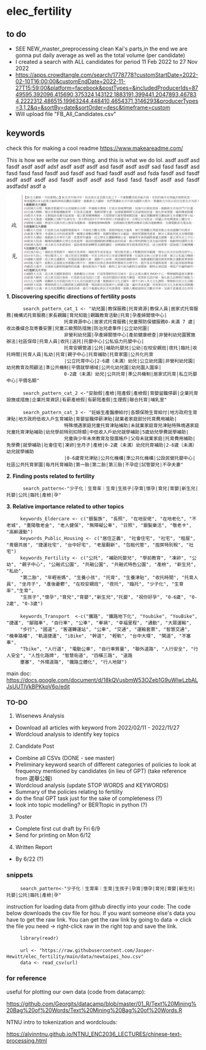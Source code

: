 # elec_fertility

## to do

- SEE NEW_master_preprocessing clean Kai's parts,in the end we are gonna put daily average as well as the total volume (per candidate)
- I created a search with ALL candidates for period 11 Feb 2022 to 27 Nov 2022
- https://apps.crowdtangle.com/search/1778778?customStartDate=2022-02-10T16:00:00&customEndDate=2022-11-27T15:59:00&platform=facebook&postTypes=&includedProducerIds=8749595,392096,415690,375324,143122,1883191,399441,2047893,467834,2222312,486515,19963244,448410,4654371,3146293&producerTypes=3,1,2&q=&sortBy=date&sortOrder=desc&timeframe=custom
- Will upload file "FB_All_Candidates.csv"






## keywords 
check this for making a cool readme https://www.makeareadme.com/
<div align="justify">

This is how we write our own thing. and this is what we do lol.  asdf asdf asd fasdf asdf asdf adsf asdf asdf asdf asd fasdf asdf asdf sad fasd fasdf asd fasd fasd fasd fasdf asd fasdf asd fsad fasdf asdf asd fsda fasdf asd fasdf asdf asdf asdf asd fasdf asdf asdf asd fasd fasd fasdf asdf asd fasdf asdfadsf asdf a
</div>

![Alt Text](https://github.com/Jasper-Hewitt/elec_fertility/blob/main/data/%E6%9E%97%E4%BD%B3%E9%BE%8D.png?raw=true)
**1. Discovering specific directions of fertility posts**
          
          search_pattern_cat_1 <- "幼兒園|教保服務|托育資源|教保人員|居家式托育服務|機構式托育服務|家長親職|育兒知能|親職教育活動|托育|孕產婦關懷中心|
                         托育資源中心|居家式托育服務|兒童預防保健服務0-未滿 7 歲|收出養媒合及寄養安置|兒童三級預防措施|防治兒虐事件|公立幼兒園|
                         非營利幼兒園|孕產婦關懷中心|產前健康檢查|非營利幼兒園實施辦法|社區保母|托育人員|收托|送托|托嬰中心|公私協力托嬰中心|
                         托育安親管道|公托|補助托嬰兒|公幼|在校安親班|夜托|臨托|收托時間|托育人員|私幼|托育|親子中心|托育補助|托育家園|公共化托育
                         |公立托育中心|2-6歲（未滿）幼兒|公立幼兒園|非營利幼兒園|幼兒教育及照顧法|準公共機制|平價就學場域|公共化幼兒園|幼兒園入園率|
                         0-2歲（未滿）幼兒|公共托育|準公共機制|居家式托育|私立托嬰中心|平價名額"

          search_pattern_cat_2 <-"安胎假|產檢|陪產假|產檢假|育嬰留職停薪|企業托育設施或措施|企業托育資訊|有薪產檢假|有薪陪產假|生理假|聯合托育|哺乳室"

          search_pattern_cat_3 <- "妊娠生產醫療給付|各類保險生育給付|地方政府生育津貼|地方政府低收入戶生育補助|育嬰留職停薪津貼|就業者家庭部分托育費用補助|
                         特殊境遇家庭兒童托育津貼補助|未就業家庭育兒津貼特殊境遇家庭兒童托育津貼補助|幼兒學前特別扣除額|中低收入戶幼兒就學補助|5歲幼兒學費就學補助|
                         兒童與少年未來教育及發展帳戶|父母未就業家庭|托育費用補助|免學費|就學補助|社會住宅|凍卵|坐月子|產檢|0-2歲（未滿）幼兒托育補助|2-6歲（未滿）幼兒就學補助
                         |0-6歲育兒津貼|公共化機構|準公共化機構|公設民營托嬰中心|社區公共托育家園|每月托育補助|第一胎|第二胎|第三胎|不孕症|試管嬰兒|不孕夫妻"
                         
                         
                         
                         
**2. Finding posts related to fertility**

          search_pattern<-"少子化｜生育率｜生育|生孩子|孕育|懷孕|育兒|育嬰|新生兒|托嬰|公托|臨托|產檢|孕"
         
**3. Relative importance related to other topics**
         
         keywords_Eldercare <- c("銀髮族", "長照", "在地安佬", "在地老化", "不老城", "重陽敬老金", "老人健保", "無障礙公車", "日照", "銀髮樂活", "敬老卡", "高齡運動")
         keywords_Public_Housing <- c("居住正義", "社會住宅", "社宅", "租屋", "青銀共居", "捷運社宅", "台中好宅", "老屋翻新", "包租代管", "囤房特別稅", "社宅")
         keywords_Fertility <- c("公托", "補助托嬰兒", "學前教育", "凍卵", "公幼", "親子中心", "公融式公園", "共融公園", "共融式特色公園", "產檢", "新生兒", "私幼", 
         "第二胎", "年輕爸媽", "生養小孩", "托育", "生養津貼", "收托時間", "托育人員", "坐月子", "產後憂鬱", "在校安親班", "夜托", "臨托", "少子化", "生育率","生育",
         "生孩子","懷孕","育兒","育嬰","新生兒","托嬰", "祝你好孕", "0-6歲", "0-2歲", "0-3歲") 
         
         keywords_Transport  <-c("鐵路", "鐵路地下化", "Youbike", "YouBike", "捷運", "腳踏車", "自行車", "公車", "車禍", "幸福里程", "通勤", "大眾運輸", 
         "步行", "國道", "客運轉運站", "公車", "交通", "運輸套票", "智慧交通", "機車路權", "軌道捷運", "iBike", "幹道", "輕軌", "台中大環", "閘道", "不塞車", 
         "Tbike", "人行道", "電動公車", "自行車質量", "聯外道路", "人行安全", "行人安全", "人性化路牌", "智慧街道", "四橫三路", "道路
         壅塞", "外環道路", "鐵路立體化", "行人地獄")
         
                        
                     






main doc: https://docs.google.com/document/d/18kQVusbmW53OZeb1G9uWIwLzbALJsUUTlVkBPKkpV6o/edit

### TO-DO
1) Wisenews Analysis
- Download all articles with keyword from 2022/02/11 - 2022/11/27 
- Wordcloud analysis to identify key topics


2) Candidate Post
- Combine all CSVs (DONE - see master)
- Preliminary keyword search of different categories of policies to look at frequency mentioned by candidates (in lieu of GPT) (take reference from 選舉公報)
- Wordcloud analysis (update STOP WORDS and KEYWORDS)
- Summary of the policies relating to fertility 
- do the final GPT task just for the sake of completeness (?)
- look into topic modelling? or BERTtopic in python (?)




3) Poster 
- Complete first cut draft by Fri 6/9
- Send for printing on Mon 6/12


4) Written Report 
- By 6/22 (?)








### snippets

         search_pattern<-"少子化｜生育率｜生育|生孩子|孕育|懷孕|育兒|育嬰|新生兒|托嬰|公托|臨托|產檢|孕"
 

instruction for loading data from github directly into your code:
The code below downloads the csv file for hou. If you want someone else's data you have to get the raw link. 
You can get the raw link by going to data -> click the file you need -> right-click raw in the right top and save the link. 

         library(readr)

         url <- "https://raw.githubusercontent.com/Jasper-Hewitt/elec_fertility/main/data/newtaipei_hou.csv"
         data <- read_csv(url)

### for reference
useful for plotting our own data (code from datacamp):

https://github.com/Georgits/datacamp/blob/master/01_R/Text%20Mining%20Bag%20of%20Words/Text%20Mining%20Bag%20of%20Words.R

NTNU intro to tokenization and wordclouds:

https://alvinntnu.github.io/NTNU_ENC2036_LECTURES/chinese-text-processing.html




